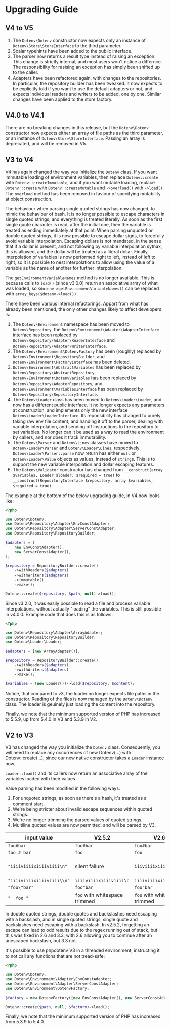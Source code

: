 # Upgrading Guide

## V4 to V5

1. The `Dotenv\Dotenv` constructor now expects only an instance of `Dotenv\Store\StoreInterface` to the third parameter.
2. Scalar typehints have been added to the public interface.
3. The parser now returns a result type instead of raising an exception. This change is strictly internal, and most users won't notice a differnce. The responsibility for rasising an exception has simply been shifted up to the caller.
4. Adapters have been refactored again, with changes to the repositories. In particular, the repository builder has been tweaked. It now expects to be explicitly told if you want to use the default adapters or not, and expects individual readers and writers to be added, one by one. Similar changes have been applied to the store factory.

## V4.0 to V4.1

There are no breaking changes in this release, but the `Dotenv\Dotenv` constructor now expects either an array of file paths as the third parameter, or an instance of `Dotenv\Store\StoreInterface`. Passing an array is deprecated, and will be removed in V5.

## V3 to V4

V4 has again changed the way you initialize the `Dotenv` class. If you want immutable loading of environment variables, then replace `Dotenv::create` with `Dotenv::createImmutable`, and if you want mutable loading, replace `Dotenv::create` with `Dotenv::createMutable` and `->overload()` with `->load()`. The `overload` method has been removed in faviour of specifying mutability at object construction.

The behaviour when parsing single quoted strings has now changed, to mimic the behaviour of bash. It is no longer possible to escape characters in single quoted strings, and everything is treated literally. As soon as the first single quote character is read, after the initial one, then the variable is treated as ending immediately at that point. When parsing unquoted or double quoted strings, it is now possible to escape dollar signs, to forcefully avoid variable interpolation. Escaping dollars is not mandated, in the sense that if a dollar is present, and not following by variable interpolation sytnax, this is allowed, and the dollar will be treated as a literal dollar. Finally, interpolation of variables is now performed right to left, instead of left to right, so it is possible to nest interpolations to allow using the value of a variable as the name of another for further interpolation.

The `getEnvironmentVariableNames` method is no longer available. This is because calls to `load()` (since v3.0.0) return an associative array of what was loaded, so `$dotenv->getEnvironmentVariableNames()` can be replaced with `array_keys($dotenv->load())`.

There have been various internal refactorings. Appart from what has already been mentioned, the only other changes likely to affect developers is:

1. The `Dotenv\Environment` namespace has been moved to `Dotenv\Repository`, the `Dotenv\Environment\Adapter\AdapterInterface` interface has been replaced by `Dotenv\Repository\Adapter\ReaderInterface` and `Dotenv\Repository\Adapter\WriterInterface`.
2. The `Dotenv\Environment\DotenvFactory` has been (roughly) replaced by `Dotenv\Environment\RepositoryBuilder`, and `Dotenv\Environment\FactoryInterface` has been deleted.
3. `Dotenv\Environment\AbstractVariables` has been replaced by `Dotenv\Repository\AbstractRepository`, `Dotenv\Environment\DotenvVariables` has been replaced by `Dotenv\Repository\AdapterRepository`, and `Dotenv\Environment\VariablesInterface` has been replaced by `Dotenv\Repository\RepositoryInterface`.
4. The `Dotenv\Loader` class has been moved to `Dotenv\Loader\Loader`, and now has a different public interface. It no longer expects any parameters at construction, and implements only the new interface `Dotenv\Loader\LoaderInterface`. Its reponsibility has changed to purely taking raw env file content, and handing it off to the parser, dealing with variable interpolation, and sending off instructions to the repository to set variables. No longer can it be used as a way to read the environment by callers, and nor does it track immutability.
5. The `Dotenv\Parser` and `Dotenv\Lines` classes have moved to `Dotenv\Loader\Parser` and `Dotenv\Loader\Lines`, respectively. `Dotenv\Loader\Parser::parse` now return has either `null` or `Dotenv\Loader\Value` objects as values, instead of `string`s. This is to support the new variable interpolation and dollar escaping features.
6. The `Dotenv\Validator` constructor has changed from `__construct(array $variables, Loader $loader, $required = true)` to `__construct(RepositoryInterface $repository, array $variables, $required = true)`.

The example at the bottom of the below upgrading guide, in V4 now looks like:

```php
<?php

use Dotenv\Dotenv;
use Dotenv\Repository\Adapter\EnvConstAdapter;
use Dotenv\Repository\Adapter\ServerConstAdapter;
use Dotenv\Repository\RepositoryBuilder;

$adapters = [
	new EnvConstAdapter(),
	new ServerConstAdapter(),
];

$repository = RepositoryBuilder::create()
    ->withReaders($adapters)
    ->withWriters($adapters)
    ->immutable()
    ->make();

Dotenv::create($repository, $path, null)->load();
```

Since v3.2.0, it was easily possible to read a file and process variable interpolations, without actually "loading" the variables. This is still possible in v4.0.0. Example code that does this is as follows:

```php
<?php

use Dotenv\Repository\Adapter\ArrayAdapter;
use Dotenv\Repository\RepositoryBuilder;
use Dotenv\Loader\Loader;

$adapters = [new ArrayAdapter()];

$repository = RepositoryBuilder::create()
    ->withReaders($adapters)
    ->withWriters($adapters)
    ->make();

$variables = (new Loader())->load($repository, $content);
```

Notice, that compared to v3, the loader no longer expects file paths in the constructor. Reading of the files is now managed by the `Dotenv\Dotenv` class. The loader is geuinely just loading the content into the repository.

Finally, we note that the minimum supported version of PHP has increased to 5.5.9, up from 5.4.0 in V3 and 5.3.9 in V2.

## V2 to V3

V3 has changed the way you initialize the `Dotenv` class. Consequently, you will need to replace any occurrences of new Dotenv(...) with Dotenv::create(...), since our new native constructor takes a `Loader` instance now.

`Loader::load()` and its callers now return an associative array of the variables loaded with their values.

Value parsing has been modified in the following ways:

1. For unquoted strings, as soon as there's a hash, it's treated as a comment start.
2. We're being stricter about invalid escape sequences within quoted strings.
3. We're no longer trimming the parsed values of quoted strings.
4. Multiline quoted values are now permitted, and will be parsed by V3.

| input value | V2.5.2 | V2.6.1 | V3.3.1 |
|-|-|-|-|
| `foo#bar` | `foo#bar` | `foo#bar` | `foo` |
| `foo # bar` | `foo` | `foo` | `foo` |
| `"iiiiviiiixiiiiviiii\n"` | silent failure | `iiiviiiixiiiiviiii\n` | fails with invalid escape sequence exception |
| `"iiiiviiiixiiiiviiii\\n"` | `iiiiviiiixiiiiviiii\n` | `iiiiviiiixiiiiviiii\n` | `iiiiviiiixiiiiviiii\n` |
| `"foo\"bar"` | `foo"bar` | `foo"bar` | `foo"bar` |
| `"  foo "` | `foo` with whitespace trimmed | `foo` with whitespace trimmed | `foo` with 2 spaces in front and one after |

In double quoted strings, double quotes and backslashes need escaping with a backslash, and in single quoted strings, single quote and backslashes need escaping with a backslash. In v2.5.2, forgetting an escape can lead to odd results due to the regex running out of stack, but this was fixed in 2.6 and 3.3, with 2.6 allowing you to continue after an unescaped backslash, but 3.3 not.

It's possible to use phpdotenv V3 in a threaded environment, instructing it to not call any functions that are not tread-safe:

```php
<?php

use Dotenv\Dotenv;
use Dotenv\Environment\Adapter\EnvConstAdapter;
use Dotenv\Environment\Adapter\ServerConstAdapter;
use Dotenv\Environment\DotenvFactory;

$factory = new DotenvFactory([new EnvConstAdapter(), new ServerConstAdapter()]);

Dotenv::create($path, null, $factory)->load();
```

Finally, we note that the minimum supported version of PHP has increased from 5.3.9 to 5.4.0.
